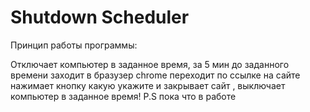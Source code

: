 # Shutdown Scheduler
Принцип работы программы:

Отключает компьютер  в заданное время, за 5 мин до заданного времени заходит в бразузер chrome переходит по ссылке на сайте нажимает кнопку какую укажите и закрывает сайт , выключает компьютер в заданное время!
P.S пока что в работе 
